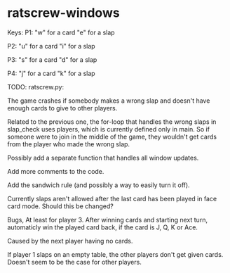 # ratscrew-windows

Keys:
P1: "w" for a card
    "e" for a slap
    
P2: "u" for a card
    "i" for a slap
   
P3: "s" for a card
    "d" for a slap
    
P4: "j" for a card
    "k" for a slap

TODO:
ratscrew.py:

The game crashes if somebody makes a wrong slap and doesn't have enough cards
to give to other players.

Related to the previous one, the for-loop that handles the wrong slaps in slap_check
uses players, which is currently defined only in main. So if someone were to join
in the middle of the game, they wouldn't get cards from the player who made the wrong slap.

Possibly add a separate function that handles all window updates.

Add more comments to the code.

Add the sandwich rule (and possibly a way to easily turn it off).

Currently slaps aren't allowed after the last card has been played in face card mode.
Should this be changed?


Bugs,
At least for player 3.
After winning cards and starting next turn, automaticly win the played card back, if the card is J, Q, K or Ace.

Caused by the next player having no cards.

If player 1 slaps on an empty table, the other players don't get given cards. Doesn't seem to be the case for other players.
